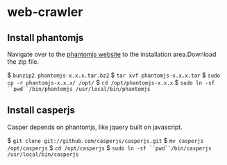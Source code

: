 # web-crawler

## Install phantomjs
Navigate over to the [phantomjs website](http://phantomjs.org/download.html "phantomjs download link") to the installation area.Download the zip file.

  $ `bunzip2 phantomjs-x.x.x.tar.bz2`
  $ `tar xvf phantomjs-x.x.x.tar`
  $ `sudo cp -r phantomjs-x.x.x/ /opt/`
  $ `cd /opt/phantomjs-x.x.x`
  $ `sudo ln -sf ``pwd``/bin/phantomjs /usr/local/bin/phantomjs`

## Install casperjs
Casper depends on phantomjs, like jquery built on javascript.

  $ `git clone git://github.com/casperjs/casperjs.git`
  $ `mv casperjs /opt/casperjs`
  $ `cd /opt/casperjs`
  $ `sudo ln -sf ``pwd``/bin/casperjs /usr/local/bin/casperjs`


